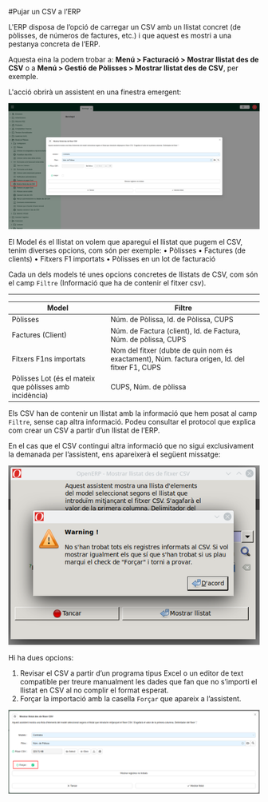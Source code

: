 #Pujar un CSV a l’ERP

L'ERP disposa de l’opció de carregar un CSV amb un llistat concret (de pòlisses, de números de factures, etc.) i que 
aquest es mostri a una pestanya concreta de l’ERP.

Aquesta eina la podem trobar a: **Menú > Facturació > Mostrar llistat des de CSV** o a
**Menú > Gestió de Pòlisses > Mostrar llistat des de CSV**, per exemple.

L'acció obrirà un assistent en una finestra emergent:

![](_static/csv/csv.png)

El Model és el llistat on volem que aparegui el llistat que pugem el CSV, tenim diverses opcions, com són per exemple:
    • Pòlisses
    • Factures (de clients)
    • Fitxers F1 importats
    • Pòlisses en un lot de facturació

Cada un dels models té unes opcions concretes de llistats de CSV, com són el camp `Filtre` (Informació que ha de contenir
el fitxer csv).

--------------------------
| **Model** | **Filtre**                                                                                     |
| ----------- |------------------------------------------------------------------------------------------------|
| Pòlisses | Núm. de Pòlissa, Id. de Pòlissa, CUPS                                                          |
| Factures (Client) | Núm. de Factura (client), Id. de Factura, Núm. de pòlissa, CUPS                                |
| Fitxers F1ns importats | Nom del fitxer (dubte de quin nom és exactament), Núm. factura origen, Id. del fitxer F1, CUPS |
| Pòlisses Lot (és el mateix que pòlisses amb incidència)| CUPS, Núm. de pòlissa                                                                          |


Els CSV han de contenir un llistat amb la informació que hem posat al camp `Filtre`, sense cap altra informació. 
Podeu consultar el protocol que explica com crear un CSV a partir d’un llistat de l’ERP.

En el cas que el CSV contingui altra informació que no sigui exclusivament la demanada per l’assistent, ens apareixerà 
el següent missatge:

![](_static/csv/csv_3.png)

Hi ha dues opcions:

1. Revisar el CSV a partir d’un programa tipus Excel o un editor de text compatible per treure manualment les dades que 
fan que no s’importi el llistat en CSV al no complir el format esperat.
2. Forçar la importació amb la casella `Forçar` que apareix a l’assistent.

![](_static/csv/csv_4.png)

